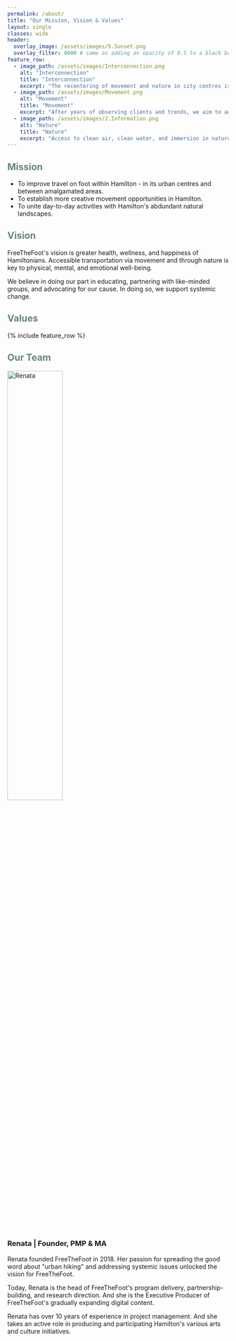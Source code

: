 ```yaml
---
permalink: /about/
title: "Our Mission, Vision & Values"
layout: single
classes: wide
header:
  overlay_image: /assets/images/5.Sunset.png
  overlay_filter: 0000 # same as adding an opacity of 0.5 to a black background
feature_row:
  - image_path: /assets/images/Interconnection.png
    alt: "Interconnection"
    title: "Interconnection"
    excerpt: "The recentering of movement and nature in city centres is necessary for a happier body, community, and life."
  - image_path: /assets/images/Movement.png
    alt: "Movement"
    title: "Movement"
    excerpt: "After years of observing clients and trends, we aim to address many (reversible) health and wellness issues, beginning with movement patterns."
  - image_path: /assets/images/2.Information.png
    alt: "Nature"
    title: "Nature"
    excerpt: "Access to clean air, clean water, and immersion in nature makes walking feasible."
---   
```


<h2 style="color:rgb(102, 136, 114);">Mission</h2>
<ul>
  <li>To improve travel on foot within Hamilton - in its urban centres and between amalgamated areas.</li>
  <li>To establish more creative movement opportunities in Hamilton.</li>
  <li>To unite day-to-day activities with Hamilton's abdundant natural landscapes.</li>
</ul>

<h2 style="color: rgb(102, 136, 114);">Vision</h2>

<p>FreeTheFoot's vision is greater health, wellness, and happiness of Hamiltonians. Accessible transportation via movement and through nature is key to physical, mental, and emotional well-being.</p>

<p>We believe in doing our part in educating, partnering with like-minded groups, and advocating for our cause. In doing so, we support systemic change.</p> 

<h2 style="color: rgb(102, 136, 114);">Values</h2>

{% include feature_row %}

<h2 style="color: rgb(102, 136, 114);">Our Team</h2>

<img src="{{ site.baseurl }}/assets/images/Renata.png" style="width: 50%; height: auto;" alt="Renata">

<h3>Renata | Founder, PMP & MA</h3>

<p>Renata founded FreeTheFoot in 2018. Her passion for spreading the good word about "urban hiking" and addressing systemic issues unlocked the vision for FreeTheFoot.</p>
<p>Today, Renata is the head of FreeTheFoot's program delivery, partnership-building, and research direction. And she is the Executive Producer of FreeTheFoot's gradually expanding digital content.</p>
<p>Renata has over 10 years of experience in project management. And she takes an active role in producing and participating Hamilton's various arts and culture initiatives.<p> 
